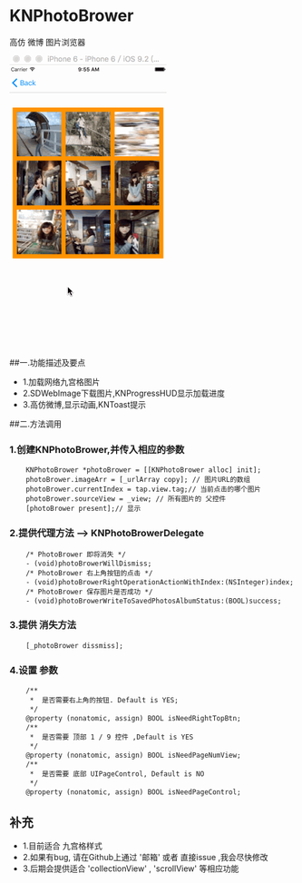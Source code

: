 # KNPhotoBrower
高仿 微博 图片浏览器

![image](https://github.com/LuKane/KNImageResource/blob/master/PhotoBrower.gif)

##一.功能描述及要点
* 1.加载网络九宫格图片
* 2.SDWebImage下载图片,KNProgressHUD显示加载进度
* 3.高仿微博,显示动画,KNToast提示

##二.方法调用
### 1.创建KNPhotoBrower,并传入相应的参数
```
	KNPhotoBrower *photoBrower = [[KNPhotoBrower alloc] init];
    photoBrower.imageArr = [_urlArray copy]; // 图片URL的数组
    photoBrower.currentIndex = tap.view.tag;// 当前点击的哪个图片
    photoBrower.sourceView = _view; // 所有图片的 父控件
    [photoBrower present];// 显示
```
### 2.提供代理方法 --> KNPhotoBrowerDelegate
```
	/* PhotoBrower 即将消失 */
	- (void)photoBrowerWillDismiss;
	/* PhotoBrower 右上角按钮的点击 */
	- (void)photoBrowerRightOperationActionWithIndex:(NSInteger)index;
	/* PhotoBrower 保存图片是否成功 */
	- (void)photoBrowerWriteToSavedPhotosAlbumStatus:(BOOL)success;

```
### 3.提供 消失方法
```
	[_photoBrower dissmiss];
```

### 4.设置 参数
```
	/**
	 *  是否需要右上角的按钮. Default is YES;
	 */
	@property (nonatomic, assign) BOOL isNeedRightTopBtn;
	/**
	 *  是否需要 顶部 1 / 9 控件 ,Default is YES
	 */
	@property (nonatomic, assign) BOOL isNeedPageNumView;
	/**
	 *  是否需要 底部 UIPageControl, Default is NO
	 */
	@property (nonatomic, assign) BOOL isNeedPageControl;
```

## 补充
* 1.目前适合 九宫格样式
* 2.如果有bug, 请在Github上通过 '邮箱' 或者 直接issue ,我会尽快修改
* 3.后期会提供适合 'collectionView' , 'scrollView' 等相应功能
